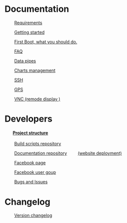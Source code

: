 # Documentation

&nbsp; &nbsp; &nbsp; &nbsp; [ Requirements ](doc/hardware.md)

&nbsp; &nbsp; &nbsp; &nbsp; [ Getting started ](doc/INSTALL.md)

&nbsp; &nbsp; &nbsp; &nbsp; [ First Boot, what you should do. ](doc/firstboot.md)

&nbsp; &nbsp; &nbsp; &nbsp; [ FAQ ](doc/faq.md)

&nbsp; &nbsp; &nbsp; &nbsp; [ Data pipes ](doc/datapipes.md)

&nbsp; &nbsp; &nbsp; &nbsp; [ Charts management ](doc/charts.md)

&nbsp; &nbsp; &nbsp; &nbsp; [ SSH ](doc/ssh.md)

&nbsp; &nbsp; &nbsp; &nbsp; [ GPS ](doc/gps.md)

&nbsp; &nbsp; &nbsp; &nbsp; [ VNC (remode display )](doc/vnc.md)



# Developers

#### &nbsp; &nbsp; &nbsp; &nbsp; [Project structure](doc/projectstructure.md)

&nbsp; &nbsp; &nbsp; &nbsp; [Build scripts repository](https://github.com/lysmarine/lysmarine_gen/blob/master/README.md)

&nbsp; &nbsp; &nbsp; &nbsp; [Documentation repository](https://github.com/lysmarine/lysmarine_doc)
&nbsp; &nbsp; &nbsp; &nbsp; [(website deployment)](https://github.com/lysmarine/lysmarine_doc)

&nbsp; &nbsp; &nbsp; &nbsp; [Facebook page](https://www.facebook.com/lysmarineOS)

&nbsp; &nbsp; &nbsp; &nbsp; [Facebook user goup](https://www.facebook.com/groups/1072445939633174/)

&nbsp; &nbsp; &nbsp; &nbsp; [Bugs and Issues](https://github.com/lysmarine/lysmarine_gen/issues)



# Changelog

&nbsp; &nbsp; &nbsp; &nbsp; [ Version changelog ](doc/changelog.md)


